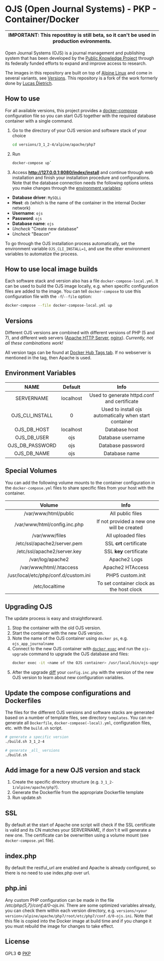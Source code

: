 # OJS (Open Journal Systems) - PKP - Container/Docker

| **IMPORTANT: This repostitoy is still beta, so it can't be used in production evironments.** |
|:--------------------------------------------------------------------------------------------:|

Open Journal Systems (OJS) is a journal management and publishing system that has been developed by the [Public Knowledge Project](https://pkp.sfu.ca/) through its federally funded efforts to expand and improve access to research.

The images in this repository are built on top of [Alpine Linux](https://alpinelinux.org/) and come in several variants, see [Versions](#versions).
This repository is a fork of the work formerly done by [Lucas Dietrich](https://github.com/lucasdiedrich/ojs).

## How to use

For all available versions, this project provides a [docker-compose](https://docs.docker.com/compose/) configuration file so you can start OJS together with the required database container with a single command.

1. Go to the directory of your OJS version and software stack of your choice
   ```bash
   cd versions/3_1_2-4/alpine/apache/php7
   ```
1. Run 
   ```bash
   docker-compose up`
   ```
1. Access **http://127.0.0.1:8080/index/install** and continue through web installation and finish your installation procedure and configurations.
   Note that the database connection needs the following options unless you make changes through the [environment variables](#environment-variables):
  - **Database driver**: `MySQLi`
  - **Host**: `db` (which is the name of the container in the internal Docker network)
  - **Username**: `ojs`
  - **Password**: `ojs`
  - **Database name**: `ojs`
  - _Uncheck_ "Create new database"
  - _Uncheck_ "Beacon"

To go through the OJS installation process automatically, set the environment variable `OJS_CLI_INSTALL=1`, and use the other environment variables to automatize the process.

## How to use local image builds

Each software stack and version also has a file `docker-compose-local.yml`.
It can be used to build the OJS image locally, e.g. when specific configuration files are added to the image.
You can tell `docker-compose` to use this configuration file with the `-f`/`--file` option:

```bash
docker-compose --file docker-compose-local.yml up
```

## Versions

Different OJS versions are combined with different versions of PHP (5 and 7), and different web servers ([Apache HTTP Server](https://httpd.apache.org/), [nginx](https://nginx.org/)).
_Currently, not all these combinations work!_

All version tags can be found at [Docker Hub Tags tab](https://hub.docker.com/r/pkpofficial/ojs/tags/).
If no webserver is mentioned in the tag, then Apache is used.

## Environment Variables

| NAME            | Default   | Info                                                   |
|:---------------:|:---------:|:------------------------------------------------------:|
| SERVERNAME      | localhost | Used to generate httpd.conf and certificate            |
| OJS_CLI_INSTALL | 0         | Used to install ojs automatically when start container |
| OJS_DB_HOST     | localhost | Database host                                          |
| OJS_DB_USER     | ojs       | Database username                                      |
| OJS_DB_PASSWORD | ojs       | Database password                                      |
| OJS_DB_NAME     | ojs       | Database name                                          |

## Special Volumes

You can add the following volume mounts to the container configuration in the `docker-compose.yml` files to share specific files from your host with the container.

| Volume                               | Info                                      |
|:------------------------------------:|:-----------------------------------------:|
| /var/www/html/public                 | All public files                          |
| /var/www/html/config.inc.php         | If not provided a new one will be created |
| /var/www/files                       | All uploaded files                        |
| /etc/ssl/apache2/server.pem          | SSL **crt** certificate                   |
| /etc/ssl/apache2/server.key          | SSL **key** certificate                   |
| /var/log/apache2                     | Apache2 Logs                              |
| /var/www/html/.htaccess              | Apache2 HTAccess                          |
| /usr/local/etc/php/conf.d/custom.ini | PHP5 custom.init                          |
| /etc/localtime                       | To set container clock as the host clock  |

## Upgrading OJS

The update process is easy and straightforward.

1. Stop the container with the old OJS version.
1. Start the container with the new OJS version.
1. Note the name of the OJS container using `docker ps`, e.g. `ojs_app_journalname`
1. Connect to the new OJS container with [`docker exec`](https://docs.docker.com/engine/reference/commandline/exec/) and run the `ojs-upgrade` command to upgrade the OJS database and files:
   ```bash
   docker exec -it <name of the OJS container> /usr/local/bin/ojs-upgrade
   ```
1. After the upgrade [diff](https://linux.die.net/man/1/diff) your `config.inc.php` with the version of the new OJS version to learn about new configuration variables.

## Update the compose configurations and Dockerfiles

The files for the different OJS versions and software stacks are generated based on a number of template files, see directory `templates`.
You can re-generate all `Dockerfile`, `docker-compose(-local).yml`, configuration files, etc. with the `build.sh` script.

```bash
# generate a specific version
./build.sh 3_1_2-4

# generate _all_ versions
./build.sh
```

## Add image for a new OJS version and stack

1. Create the specific directory structure (e.g. ``3_1_2-1/alpine/apache/php7``).
2. Generate the Dockerfile from the appropriate Dockerfile template
3. Run update.sh

## SSL

By default at the start of Apache one script will check if the SSL certificate is valid and its CN matches your SERVERNAME, if don't it will generate a new one. The certificate can be overwritten using a volume mount (see `docker-compose.yml` file).

## index.php

By default the restful_url are enabled and Apache is already configured, so there is no need to use index.php over url.

## php.ini

Any custom PHP configuration can be made in the file */etc/php{5,7}/conf.d/0-ojs.ini*.
There are some optimized variables already, you can check them within each version directory, e.g. `versions/<your version>/alpine/apache/php7/root/etc/php7/conf.d/0-ojs.ini`.
Note that this file is copied into the Docker image at build time and if you change it you must rebuild the image for changes to take effect.

## License

GPL3 © [PKP](https://github.com/pkp)
